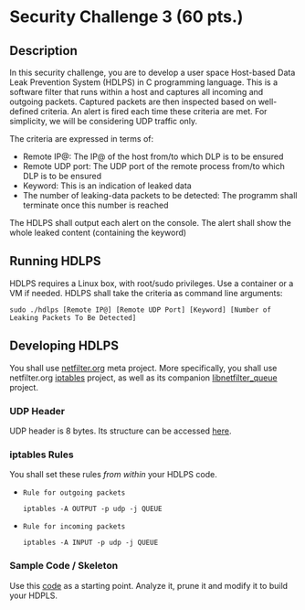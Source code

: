 # Security Challenge 3 (60 pts.)
## Description
In this security challenge, you are to develop a user space Host-based Data Leak Prevention System (HDLPS) in C programming language. This is a software filter that runs within a host and captures all incoming and outgoing packets. Captured packets are then inspected based on well-defined criteria. An alert is fired each time these criteria are met. For simplicity, we will be considering UDP traffic only.

The criteria are expressed in terms of:
- Remote IP@: The IP@ of the host from/to which DLP is to be ensured
- Remote UDP port: The UDP port of the remote process from/to which DLP is to be ensured
- Keyword: This is an indication of leaked data
- The number of leaking-data packets to be detected: The programm shall terminate once this number is reached

The HDLPS shall output each alert on the console. The alert shall show the whole leaked content (containing the keyword)

## Running HDLPS
HDLPS requires a Linux box, with root/sudo privileges. Use a container or a VM if needed. HDLPS shall take the criteria as command line arguments:
```
sudo ./hdlps [Remote IP@] [Remote UDP Port] [Keyword] [Number of Leaking Packets To Be Detected]
```

## Developing HDLPS
You shall use [netfilter.org](https://www.netfilter.org/) meta project. More specifically, you shall use netfilter.org [iptables](https://www.netfilter.org/projects/iptables/index.html) project, as well as its companion [libnetfilter_queue](https://www.netfilter.org/projects/libnetfilter_queue/index.html) project.

### UDP Header
UDP header is 8 bytes. Its structure can be accessed [here](https://en.wikipedia.org/wiki/User_Datagram_Protocol).

### iptables Rules
You shall set these rules *from within* your HDLPS code.
- `Rule for outgoing packets`
  ```
  iptables -A OUTPUT -p udp -j QUEUE
  ```
- `Rule for incoming packets`
  ```
  iptables -A INPUT -p udp -j QUEUE
  ```

### Sample Code / Skeleton
Use this [code](https://git.netfilter.org/libnetfilter_queue/tree/examples/nf-queue.c) as a starting point. Analyze it, prune it and modify it to build your HDPLS.
